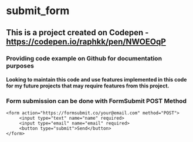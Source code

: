 # submit_form
## This is a project created on Codepen - https://codepen.io/raphkk/pen/NWOEOqP
### Providing code example on Github for documentation purposes

#### Looking to maintain this code and use features implemented in this code for my future projects that may require features from this project. 

### Form submission can be done with FormSubmit POST Method 

```
<form action="https://formsubmit.co/your@email.com" method="POST"> 
     <input type="text" name="name" required> 
     <input type="email" name="email" required>
     <button type="submit">Send</button>
</form> 

